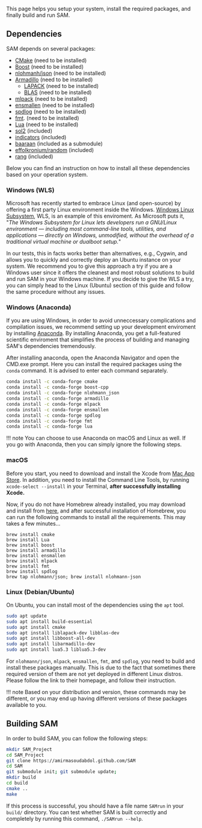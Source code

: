 This page helps you setup your system, install the required packages, and finally build and run SAM.

## Dependencies

SAM depends on several packages:

- [CMake](https://cmake.org) (need to be installed)
- [Boost](https://www.boost.org) (need to be installed)
- [nlohmanh/json](https://github.com/nlohmann/json) (need to be installed)
- [Armadillo](http://arma.sourceforge.net) (need to be installed)
	- [LAPACK](http://performance.netlib.org/lapack/) (need to be installed)
	- [BLAS](http://www.netlib.org/blas/) (need to be installed)
- [mlpack](https://www.mlpack.org) (need to be installed)
- [ensmallen](http://ensmallen.org) (need to be installed)
- [spdlog](https://github.com/gabime/spdlog) (need to be installed)
- [fmt](https://fmt.dev/latest/index.html). (need to be installed)
- [Lua](https://www.lua.org) (need to be installed)
- [sol2](https://github.com/ThePhD/sol2) (included)
- [indicators](https://github.com/p-ranav/indicators) (included)
- [baaraan](https://github.com/amirmasoudabdol/baaraan) (included as a submodule)
- [effolkronium/random](https://github.com/effolkronium/random) (included)
- [rang](https://github.com/agauniyal/rang) (included)

Below you can find an instruction on how to install all these dependencies based on your operation system.


### Windows (WLS)

Microsoft has recently started to embrace Linux (and open-source) by offering a first party Linux environment inside the Windows. [Windows Linux Subsystem](https://docs.microsoft.com/en-us/windows/wsl/about), WLS, is an example of this enviroment. As Microsoft puts it, "_The Windows Subsystem for Linux lets developers run a GNU/Linux environment — including most command-line tools, utilities, and applications — directly on Windows, unmodified, without the overhead of a traditional virtual machine or dualboot setup._"

In our tests, this in facts works better than alternatives, e.g., Cygwin, and allows you to quickly and correctly deploy an Ubuntu instance on your system. We recommend you to give this approach a try if you are a Windows user since it offers the cleanest and most robust solutions to build and run SAM in your Windows machine. If you decide to give the WLS a try, you can simply head to the Linux (Ubuntu) section of this guide and follow the same procedure without any issues. 

### Windows (Anaconda)

If you are using Windows, in order to avoid unneccessary complications and compilation issues, we recommend setting up your development enviroment by installing [Anaconda](https://www.anaconda.com/products/individual). By installing Anaconda, you get a full-featured scientific enviroment that simplifies the process of building and managing SAM's dependencies tremendously. 
	
After installing anaconda, open the Anaconda Navigator and open the CMD.exe prompt. Here you can install the required packages using the `conda` command. It is advised to enter each command separately.

```bash
conda install -c conda-forge cmake
conda install -c conda-forge boost-cpp
conda install -c conda-forge nlohmann_json
conda install -c conda-forge armadillo
conda install -c conda-forge mlpack
conda install -c conda-forge ensmallen
conda install -c conda-forge spdlog
conda install -c conda-forge fmt
conda install -c conda-forge lua
```

!!! note
	You can choose to use Anaconda on macOS and Linux as well. If you go with Anaconda, then you can simply ignore the following steps.

### macOS

Before you start, you need to download and install the Xcode from [Mac App Store](https://apps.apple.com/us/app/xcode/id497799835?mt=12). In addition, you need to install the Command Line Tools, by running `xcode-select --install` in your Terminal, **after successfully installing Xcode.**

Now, if you do not have Homebrew already installed, you may download and install from [here](https://brew.sh), and after successful installation of Homebrew, you can run the following commands to install all the requirements. This may takes a few minutes...

```shell
brew install cmake
brew install Lua
brew install boost
brew install armadillo
brew install ensmallen
brew install mlpack
brew install fmt
brew install spdlog
brew tap nlohmann/json; brew install nlohmann-json
```

### Linux (Debian/Ubuntu)

On Ubuntu, you can install most of the dependencies using the `apt` tool. 

```bash
sudo apt update
sudo apt install build-essential
sudo apt install cmake
sudo apt install liblapack-dev libblas-dev
sudo apt install libboost-all-dev
sudo apt install libarmadillo-dev
sudo apt install lua5.3 liblua5.3-dev
```

For `nlohmann/json`, `mlpack`, `ensmallen`, `fmt`, and `spdlog`, you need to build and install these packages manually. This is due to the fact that sometimes there required version of them are not yet deployed in different Linux distros.  Please follow the link to their homepage, and follow their instruction. 

!!! note
	Based on your distribution and version, these commands may be different, or you may end up having different versions of these packages available to you.

## Building SAM

In order to build SAM, you can follow the following steps:

```bash
mkdir SAM_Project
cd SAM_Project
git clone https://amirmasoudabdol.github.com/SAM
cd SAM
git submodule init; git submodule update;
mkdir build
cd build
cmake ..
make
```

If this process is successful, you should have a file name `SAMrun` in your `build/` directory. You can test whether SAM is built correctly and completely by running this command, `./SAMrun --help`.

<!-- ### Installing SAM

You may install the `./SAMrun` executable in your system by running:

```bash
cd SAM_Project/SAM/build
sudo make install
```
 -->
